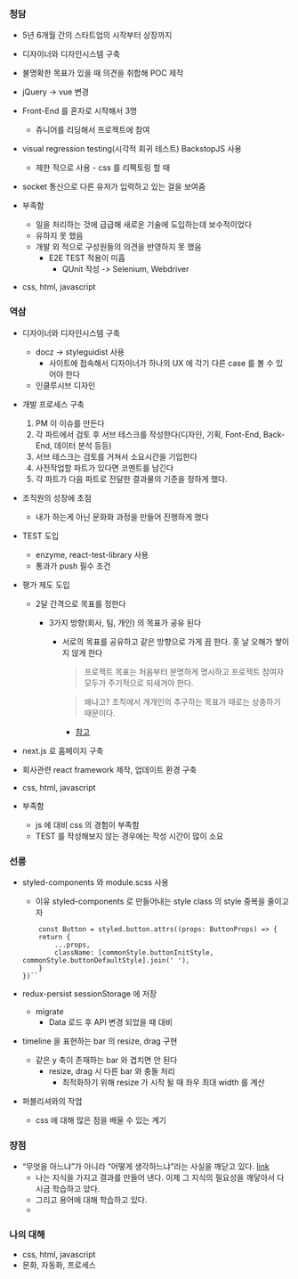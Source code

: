 ### 청담

- 5년 6개월 간의 스타트업의 시작부터 상장까지
- 디자이너와 디자인시스템 구축
- 불명확한 목표가 있을 때 의견을 취합해 POC 제작
- jQuery -> vue 변경
- Front-End 를 혼자로 시작해서 3명
  - 쥬니어를 리딩해서 프로젝트에 참여
- visual regression testing(시각적 회귀 테스트) BackstopJS 사용

  - 제한 적으로 사용 - css 를 리펙토링 할 때

- socket 통신으로 다른 유저가 입력하고 있는 걸을 보여줌

- 부족함

  - 일을 처리하는 것에 급급해 새로운 기술에 도입하는데 보수적이었다
  - 유하지 못 했음
  - 개발 외 적으로 구성원들의 의견을 반영하지 못 했음
    - E2E TEST 적용이 미흡
      - QUnit 작성 -> Selenium, Webdriver

- css, html, javascript

### 역삼

- 디자이너와 디자인시스템 구축

  - docz -> styleguidist 사용
    - 사이트에 접속해서 디자이너가 하나의 UX 에 각기 다른 case 를 볼 수 있어야 한다
  - 인클루시브 디자인

- 개발 프로세스 구축

  1. PM 이 이슈를 만든다
  2. 각 파트에서 검토 후 서브 테스크를 작성한다(디자인, 기획, Font-End, Back-End, 데이터 분석 등등)
  3. 서브 테스크는 검토를 거쳐서 소요시간을 기입한다
  4. 사전작업할 파트가 있다면 코멘트를 남긴다
  5. 각 파트가 다음 파트로 전달한 결과물의 기준을 정하게 했다.

- 조직원의 성장에 초점

  - 내가 하는게 아닌 문화화 과정을 만들어 진행하게 했다

- TEST 도입

  - enzyme, react-test-library 사용
  - 통과가 push 필수 조건

- 평가 제도 도입

  - 2달 간격으로 목표를 정한다

    - 3가지 방향(회사, 팀, 개인) 의 목표가 공유 된다

      - 서로의 목표를 공유하고 같은 방향으로 가게 끔 한다. 훗 날 오해가 쌓이지 않게 한다

        > 프로젝트 목표는 처음부터 분명하게 명시하고 프로젝트 참여자 모두가 주기적으로 되새겨야 한다.

        > 왜냐고? 조직에서 개개인의 추구하는 목표가 때로는 상충하기 때문이다.

        - [참고](/review/review-of-Adrenaline-Junkies-and-Template-Zombies/#71-크고-또렷하게)

- next.js 로 홈페이지 구축
- 회사관련 react framework 제작, 업데이트 환경 구축
- css, html, javascript

- 부족함
  - js 에 대비 css 의 경험이 부족함
  - TEST 를 작성해보지 않는 경우에는 작성 시간이 많이 소요

### 선릉

- styled-components 와 module.scss 사용
  - 이유 styled-components 로 만들어내는 style class 의 style 중복을 줄이고자
  ```
      const Button = styled.button.attrs((props: ButtonProps) => {
      return {
          ...props,
          className: [commonStyle.buttonInitStyle, commonStyle.buttonDefaultStyle].join(' '),
      }
  })``
  ```
- redux-persist sessionStorage 에 저장

  - migrate
    - Data 로드 후 API 변경 되었을 때 대비

- timeline 을 표현하는 bar 의 resize, drag 구현

  - 같은 y 축이 존재하는 bar 와 겹치면 안 된다
    - resize, drag 시 다른 bar 와 충돌 처리
      - 최적화하기 위해 resize 가 시작 될 때 좌우 최대 width 를 계산

- 퍼블리셔와의 작업
  - css 에 대해 많은 점을 배울 수 있는 계기

### 장점

- “무엇을 아느냐”가 아니라 “어떻게 생각하느냐”라는 사실을 깨닫고 있다. [link](https://hyunseob.github.io/2016/02/21/how-to-become-a-great-frontend-engineer/)
  - 나는 지식을 가지고 결과를 만들어 낸다. 이제 그 지식의 필요성을 깨닿아서 다시금 학습하고 았다.
  - 그리고 용어에 대해 학습하고 있다.
  -

### 나의 대해

- css, html, javascript
- 문화, 자동화, 프로세스
